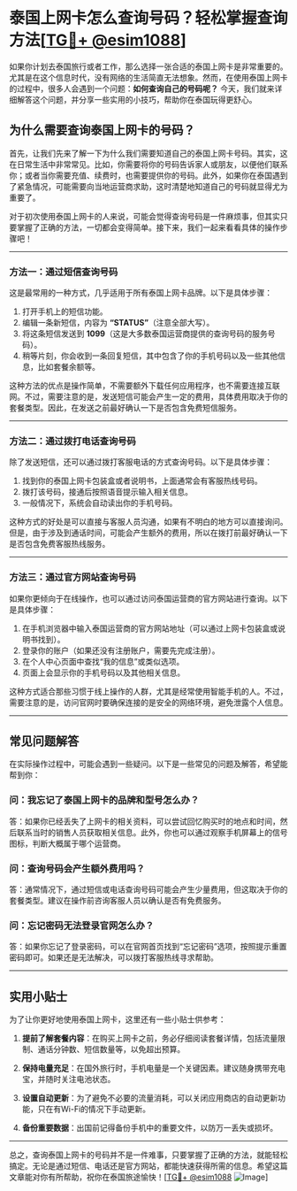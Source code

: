 # 泰国上网卡怎么查询号码？轻松掌握查询方法[[TG💪+ @esim1088](https://t.me/s/esim1088)]

如果你计划去泰国旅行或者工作，那么选择一张合适的泰国上网卡是非常重要的。尤其是在这个信息时代，没有网络的生活简直无法想象。然而，在使用泰国上网卡的过程中，很多人会遇到一个问题：**如何查询自己的号码呢？** 今天，我们就来详细解答这个问题，并分享一些实用的小技巧，帮助你在泰国玩得更舒心。

## 为什么需要查询泰国上网卡的号码？

首先，让我们先来了解一下为什么我们需要知道自己的泰国上网卡号码。其实，这在日常生活中非常常见。比如，你需要将你的号码告诉家人或朋友，以便他们联系你；或者当你需要充值、续费时，也需要提供你的号码。此外，如果你在泰国遇到了紧急情况，可能需要向当地运营商求助，这时清楚地知道自己的号码就显得尤为重要了。

对于初次使用泰国上网卡的人来说，可能会觉得查询号码是一件麻烦事，但其实只要掌握了正确的方法，一切都会变得简单。接下来，我们一起来看看具体的操作步骤吧！

---

### **方法一：通过短信查询号码**

这是最常用的一种方式，几乎适用于所有泰国上网卡品牌。以下是具体步骤：

1. 打开手机上的短信功能。
2. 编辑一条新短信，内容为 **“STATUS”**（注意全部大写）。
3. 将这条短信发送到 **1099**（这是大多数泰国运营商提供的查询号码的服务号码）。
4. 稍等片刻，你会收到一条回复短信，其中包含了你的手机号码以及一些其他信息，比如套餐余额等。

这种方法的优点是操作简单，不需要额外下载任何应用程序，也不需要连接互联网。不过，需要注意的是，发送短信可能会产生一定的费用，具体费用取决于你的套餐类型。因此，在发送之前最好确认一下是否包含免费短信服务。

---

### **方法二：通过拨打电话查询号码**

除了发送短信，还可以通过拨打客服电话的方式查询号码。以下是具体步骤：

1. 找到你的泰国上网卡包装盒或者说明书，上面通常会有客服热线号码。
2. 拨打该号码，接通后按照语音提示输入相关信息。
3. 一般情况下，系统会自动读出你的手机号码。

这种方式的好处是可以直接与客服人员沟通，如果有不明白的地方可以直接询问。但是，由于涉及到通话时间，可能会产生额外的费用，所以在拨打前最好确认一下是否包含免费客服热线服务。

---

### **方法三：通过官方网站查询号码**

如果你更倾向于在线操作，也可以通过访问泰国运营商的官方网站进行查询。以下是具体步骤：

1. 在手机浏览器中输入泰国运营商的官方网站地址（可以通过上网卡包装盒或说明书找到）。
2. 登录你的账户（如果还没有注册账户，需要先完成注册）。
3. 在个人中心页面中查找“我的信息”或类似选项。
4. 页面上会显示你的手机号码以及其他相关信息。

这种方式适合那些习惯于线上操作的人群，尤其是经常使用智能手机的人。不过，需要注意的是，访问官网时要确保连接的是安全的网络环境，避免泄露个人信息。

---

## 常见问题解答

在实际操作过程中，可能会遇到一些疑问。以下是一些常见的问题及解答，希望能帮到你：

### **问：我忘记了泰国上网卡的品牌和型号怎么办？**
答：如果你已经丢失了上网卡的相关资料，可以尝试回忆购买时的地点和时间，然后联系当时的销售人员获取相关信息。此外，你也可以通过观察手机屏幕上的信号图标，判断大概属于哪个运营商。

### **问：查询号码会产生额外费用吗？**
答：通常情况下，通过短信或电话查询号码可能会产生少量费用，但这取决于你的套餐类型。建议在操作前咨询客服人员以确认是否有免费服务。

### **问：忘记密码无法登录官网怎么办？**
答：如果你忘记了登录密码，可以在官网首页找到“忘记密码”选项，按照提示重置密码即可。如果还是无法解决，可以拨打客服热线寻求帮助。

---

## 实用小贴士

为了让你更好地使用泰国上网卡，这里还有一些小贴士供参考：

1. **提前了解套餐内容**：在购买上网卡之前，务必仔细阅读套餐详情，包括流量限制、通话分钟数、短信数量等，以免超出预算。
   
2. **保持电量充足**：在国外旅行时，手机电量是一个关键因素。建议随身携带充电宝，并随时关注电池状态。

3. **设置自动更新**：为了避免不必要的流量消耗，可以关闭应用商店的自动更新功能，只在有Wi-Fi的情况下手动更新。

4. **备份重要数据**：出国前记得备份手机中的重要文件，以防万一丢失或损坏。

---

总之，查询泰国上网卡的号码并不是一件难事，只要掌握了正确的方法，就能轻松搞定。无论是通过短信、电话还是官方网站，都能快速获得所需的信息。希望这篇文章能对你有所帮助，祝你在泰国旅途愉快！[[TG💪+ @esim1088](https://t.me/s/esim1088) ![Image](https://i.postimg.cc/4NQfJmqS/Snipaste-2025-05-13-00-14-12.png)]